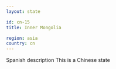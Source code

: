 ```yaml
---
layout: state

id: cn-15
title: Inner Mongolia

region: asia
country: cn
---
```

Spanish description
This is a Chinese state